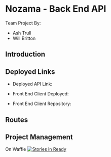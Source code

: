 # Nozama - Back End API
Team Project By:
- Ash Trull
- Will Britton

## Introduction

## Deployed Links

- Deployed API Link:

- Front End Client Deployed:

- Front End Client Repository:

## Routes

## Project Management
On Waffle
[![Stories in Ready](https://badge.waffle.io/wdi-team-project/nozama-express-api.png?label=ready&title=Ready)](http://waffle.io/wdi-team-project/nozama-express-api)
